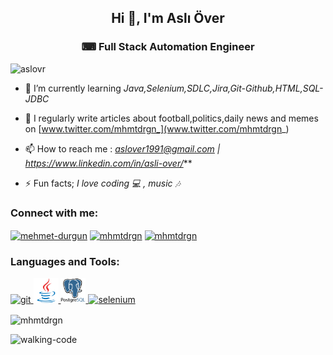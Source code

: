 <h2 align="center">Hi 👋, I'm Aslı Över</h2>
<h3 align="center">⌨ Full Stack Automation Engineer</h3>

<p align="left"> <img src="https://komarev.com/ghpvc/?username=aslovr&label=Profile%20views&color=0e75b6&style=flat" alt="aslovr" /> </p>

- 🌱 I’m currently learning *Java,Selenium,SDLC,Jira,Git-Github,HTML,SQL-JDBC*

- 📝 I regularly write articles about football,politics,daily news and memes on [www.twitter.com/mhmtdrgn_](www.twitter.com/mhmtdrgn_)

- 📫 How to reach me : *aslover1991@gmail.com | https://www.linkedin.com/in/asli-over/***

- ⚡ Fun facts; *I love coding 💻 ,  music 🎶*

<h3 align="left">Connect with me:</h3>
<p align="left">
<a href="https://www.linkedin.com/in/asli-over/" target="blank"><img align="center" src="https://raw.githubusercontent.com/rahuldkjain/github-profile-readme-generator/master/src/images/icons/Social/linked-in-alt.svg" alt="mehmet-durgun" height="30" width="40" /></a>
<a href="https://fb.com/mhmtdrgn" target="blank"><img align="center" src="https://raw.githubusercontent.com/rahuldkjain/github-profile-readme-generator/master/src/images/icons/Social/facebook.svg" alt="mhmtdrgn" height="30" width="40" /></a>
<a href="https://instagram.com/mhmtdrgn" target="blank"><img align="center" src="https://raw.githubusercontent.com/rahuldkjain/github-profile-readme-generator/master/src/images/icons/Social/instagram.svg" alt="mhmtdrgn" height="30" width="40" /></a>
</p>

<h3 align="left">Languages and Tools:</h3>
<p align="left"> <a href="https://git-scm.com/" target="_blank" rel="noreferrer"> <img src="https://www.vectorlogo.zone/logos/git-scm/git-scm-icon.svg" alt="git" width="40" height="40"/> </a> <a href="https://www.java.com" target="_blank" rel="noreferrer"> <img src="https://raw.githubusercontent.com/devicons/devicon/master/icons/java/java-original.svg" alt="java" width="40" height="40"/> </a> <a href="https://www.postgresql.org" target="_blank" rel="noreferrer"> <img src="https://raw.githubusercontent.com/devicons/devicon/master/icons/postgresql/postgresql-original-wordmark.svg" alt="postgresql" width="40" height="40"/> </a> <a href="https://www.selenium.dev" target="_blank" rel="noreferrer"> <img src="https://raw.githubusercontent.com/detain/svg-logos/780f25886640cef088af994181646db2f6b1a3f8/svg/selenium-logo.svg" alt="selenium" width="40" height="40"/> </a> </p>



<p><img align="center" src="https://github-readme-streak-stats.herokuapp.com/?user=mhmtdrgn&" alt="mhmtdrgn" /></p>

![walking-code](https://user-images.githubusercontent.com/108184995/193330320-8edb145f-82e9-4937-9cda-22e5e4558ac6.gif)
